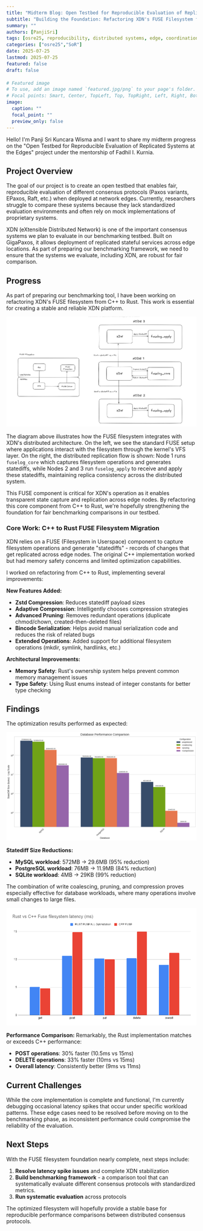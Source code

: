 ```yaml
---
title: "Midterm Blog: Open Testbed for Reproducible Evaluation of Replicated Systems at the Edges"
subtitle: "Building the Foundation: Refactoring XDN's FUSE Filesystem from C++ to Rust"
summary: ""
authors: [PanjiSri]
tags: [osre25, reproducibility, distributed systems, edge, coordination protocols]
categories: ["osre25","SoR"]
date: 2025-07-25
lastmod: 2025-07-25
featured: false
draft: false

# Featured image
# To use, add an image named `featured.jpg/png` to your page's folder.
# Focal points: Smart, Center, TopLeft, Top, TopRight, Left, Right, BottomLeft, Bottom, BottomRight.
image:
  caption: ""
  focal_point: ""
  preview_only: false
---
```


Hello! I'm Panji Sri Kuncara Wisma and I want to share my midterm progress on the "Open Testbed for Reproducible Evaluation of Replicated Systems at the Edges" project under the mentorship of Fadhil I. Kurnia.

## Project Overview

The goal of our project is to create an open testbed that enables fair, reproducible evaluation of different consensus protocols (Paxos variants, EPaxos, Raft, etc.) when deployed at network edges. Currently, researchers struggle to compare these systems because they lack standardized evaluation environments and often rely on mock implementations of proprietary systems.

XDN (eXtensible Distributed Network) is one of the important consensus systems we plan to evaluate in our benchmarking testbed. Built on GigaPaxos, it allows deployment of replicated stateful services across edge locations. As part of preparing our benchmarking framework, we need to ensure that the systems we evaluate, including XDN, are robust for fair comparison.

## Progress

As part of preparing our benchmarking tool, I have been working on refactoring XDN's FUSE filesystem from C++ to Rust. This work is essential for creating a stable and reliable XDN platform.

![System Architecture](fuselog_design.png)

The diagram above illustrates how the FUSE filesystem integrates with XDN's distributed architecture. On the left, we see the standard FUSE setup where applications interact with the filesystem through the kernel's VFS layer. On the right, the distributed replication flow is shown: Node 1 runs `fuselog_core` which captures filesystem operations and generates statediffs, while Nodes 2 and 3 run `fuselog_apply` to receive and apply these statediffs, maintaining replica consistency across the distributed system.

This FUSE component is critical for XDN's operation as it enables transparent state capture and replication across edge nodes. By refactoring this core component from C++ to Rust, we're hopefully strengthening the foundation for fair benchmarking comparisons in our testbed.

### Core Work: C++ to Rust FUSE Filesystem Migration

XDN relies on a FUSE (Filesystem in Userspace) component to capture filesystem operations and generate "statediffs" - records of changes that get replicated across edge nodes. The original C++ implementation worked but had memory safety concerns and limited optimization capabilities.

I worked on refactoring from C++ to Rust, implementing several improvements:

**New Features Added:**
- **Zstd Compression**: Reduces statediff payload sizes
- **Adaptive Compression**: Intelligently chooses compression strategies
- **Advanced Pruning**: Removes redundant operations (duplicate chmod/chown, created-then-deleted files)
- **Bincode Serialization**: Helps avoid manual serialization code and reduces the risk of related bugs
- **Extended Operations**: Added support for additional filesystem operations (mkdir, symlink, hardlinks, etc.)

**Architectural Improvements:**
- **Memory Safety**: Rust's ownership system helps prevent common memory management issues
- **Type Safety**: Using Rust enums instead of integer constants for better type checking

## Findings

The optimization results performed as expected:

![Database Performance Comparison](performance.png)

**Statediff Size Reductions:**
- **MySQL workload**: 572MB → 29.6MB (95% reduction)
- **PostgreSQL workload**: 76MB → 11.9MB (84% reduction)  
- **SQLite workload**: 4MB → 29KB (99% reduction)

The combination of write coalescing, pruning, and compression proves especially effective for database workloads, where many operations involve small changes to large files.

![Rust vs C++ Performance Comparison](latency.png)

**Performance Comparison:**
Remarkably, the Rust implementation matches or exceeds C++ performance:
- **POST operations**: 30% faster (10.5ms vs 15ms)
- **DELETE operations**: 33% faster (10ms vs 15ms)
- **Overall latency**: Consistently better (9ms vs 11ms)

## Current Challenges

While the core implementation is complete and functional, I'm currently debugging occasional latency spikes that occur under specific workload patterns. These edge cases need to be resolved before moving on to the benchmarking phase, as inconsistent performance could compromise the reliability of the evaluation.

## Next Steps

With the FUSE filesystem foundation nearly complete, next steps include:

1. **Resolve latency spike issues** and complete XDN stabilization
2. **Build benchmarking framework** - a comparison tool that can systematically evaluate different consensus protocols with standardized metrics.
3. **Run systematic evaluation** across protocols

The optimized filesystem will hopefully provide a stable base for reproducible performance comparisons between distributed consensus protocols.